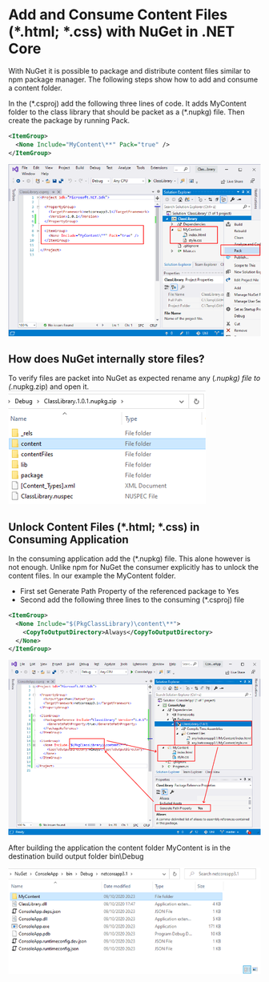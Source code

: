 # Add and Consume Content Files (*.html; *.css) with NuGet in .NET Core
With NuGet it is possible to package and distribute content files similar to npm package manager. The following steps show how to add and consume a content folder.

In the (&ast;.csproj) add the following three lines of code. It adds MyContent folder to the class library that should be packet as a (&ast;.nupkg) file. Then create the package by running Pack.

```xml
<ItemGroup>
  <None Include="MyContent\**" Pack="true" />
</ItemGroup>
```

![Add content folder to NuGet](Doc/NuGetPackage.png)

## How does NuGet internally store files?
To verify files are packet into NuGet as expected rename any (*.nupkg) file to (*.nupkg.zip) and open it.
![Unzip NuGet package](Doc/NuGetZip.png)

## Unlock Content Files (*.html; *.css) in Consuming Application
In the consuming application add the (*.nupkg) file. This alone however is not enough. Unlike npm for NuGet the consumer explicitly has to unlock the content files. In our example the MyContent folder.
* First set Generate Path Property of the referenced package to Yes
* Second add the following three lines to the consuming (*.csproj) file

```xml
<ItemGroup>
  <None Include="$(PkgClassLibrary)\content\**">
    <CopyToOutputDirectory>Always</CopyToOutputDirectory>
  </None>
</ItemGroup>
```

![Unlock content files from NuGet package in consuming application](Doc/NuGetPackageUnlockContent.png)

After building the application the content folder MyContent is in the destination build output folder bin\Debug

![Consuming application with content folder from NuGet package in build output folder](Doc/BuildOutput.png)

